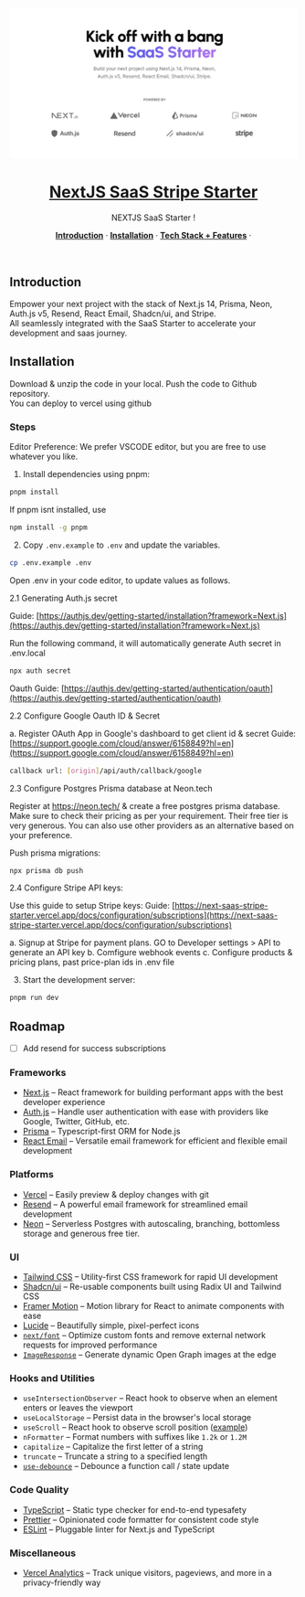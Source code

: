 <a href="https://next-saas-stripe-starter.vercel.app">
  <img alt="SaaS Starter" src="public/_static/og.jpg">
  <h1 align="center">NextJS SaaS Stripe Starter</h1>
</a>

<p align="center">
  NEXTJS SaaS Starter !
</p>

<p align="center">
  <a href="#introduction"><strong>Introduction</strong></a> ·
  <a href="#installation"><strong>Installation</strong></a> ·
  <a href="#tech-stack--features"><strong>Tech Stack + Features</strong></a> ·
</p>
<br/>

## Introduction

Empower your next project with the stack of Next.js 14, Prisma, Neon, Auth.js v5, Resend, React Email, Shadcn/ui, and Stripe.
<br/>
All seamlessly integrated with the SaaS Starter to accelerate your development and saas journey.

## Installation

Download & unzip the code in your local.
Push the code to Github repository.  
You can deploy to vercel using github

### Steps

Editor Preference: We prefer VSCODE editor, but you are free to use whatever you like. 

1. Install dependencies using pnpm:


```sh
pnpm install
```

If pnpm isnt installed, use
```sh
npm install -g pnpm
```

2. Copy `.env.example` to `.env` and update the variables.

```sh
cp .env.example .env
```

Open .env in your code editor, to update values as follows.

2.1  Generating Auth.js secret

Guide: [https://authjs.dev/getting-started/installation?framework=Next.js](https://authjs.dev/getting-started/installation?framework=Next.js)

Run the following command, it will automatically generate Auth secret in .env.local

```sh
npx auth secret
```

Oauth Guide: [https://authjs.dev/getting-started/authentication/oauth](https://authjs.dev/getting-started/authentication/oauth)


2.2 Configure Google Oauth ID & Secret

a. Register OAuth App in Google's dashboard to get client id & secret
Guide: [https://support.google.com/cloud/answer/6158849?hl=en](https://support.google.com/cloud/answer/6158849?hl=en)

```sh
callback url: [origin]/api/auth/callback/google
```

2.3 Configure Postgres Prisma database at Neon.tech

Register at https://neon.tech/ & create a free postgres prisma database. 
Make sure to check their pricing as per your requirement. Their free tier is very generous. 
You can also use other providers as an alternative based on your preference.

Push prisma migrations: 

```sh
npx prisma db push
```


2.4 Configure Stripe API keys: 

Use this guide to setup Stripe keys: 
Guide: [https://next-saas-stripe-starter.vercel.app/docs/configuration/subscriptions](https://next-saas-stripe-starter.vercel.app/docs/configuration/subscriptions)


a. Signup at Stripe for payment plans. GO to Developer settings > API
to generate an API key 
b. Comfigure webhook events 
c. Configure products & pricing plans, past price-plan ids in .env file 

3. Start the development server:

```sh
pnpm run dev 
```

## Roadmap 
- [ ] Add resend for success subscriptions 

### Frameworks 

- [Next.js](https://nextjs.org/) – React framework for building performant apps with the best developer experience
- [Auth.js](https://authjs.dev/) – Handle user authentication with ease with providers like Google, Twitter, GitHub, etc.
- [Prisma](https://www.prisma.io/) – Typescript-first ORM for Node.js
- [React Email](https://react.email/) – Versatile email framework for efficient and flexible email development

### Platforms

- [Vercel](https://vercel.com/) – Easily preview & deploy changes with git
- [Resend](https://resend.com/) – A powerful email framework for streamlined email development
- [Neon](https://neon.tech/) – Serverless Postgres with autoscaling, branching, bottomless storage and generous free tier.

### UI

- [Tailwind CSS](https://tailwindcss.com/) – Utility-first CSS framework for rapid UI development
- [Shadcn/ui](https://ui.shadcn.com/) – Re-usable components built using Radix UI and Tailwind CSS
- [Framer Motion](https://framer.com/motion) – Motion library for React to animate components with ease
- [Lucide](https://lucide.dev/) – Beautifully simple, pixel-perfect icons
- [`next/font`](https://nextjs.org/docs/basic-features/font-optimization) – Optimize custom fonts and remove external network requests for improved performance
- [`ImageResponse`](https://nextjs.org/docs/app/api-reference/functions/image-response) – Generate dynamic Open Graph images at the edge

### Hooks and Utilities

- `useIntersectionObserver` – React hook to observe when an element enters or leaves the viewport
- `useLocalStorage` – Persist data in the browser's local storage
- `useScroll` – React hook to observe scroll position ([example](https://github.com/dhirajbajaj/precedent/blob/main/components/layout/navbar.tsx#L12))
- `nFormatter` – Format numbers with suffixes like `1.2k` or `1.2M`
- `capitalize` – Capitalize the first letter of a string
- `truncate` – Truncate a string to a specified length
- [`use-debounce`](https://www.npmjs.com/package/use-debounce) – Debounce a function call / state update

### Code Quality

- [TypeScript](https://www.typescriptlang.org/) – Static type checker for end-to-end typesafety
- [Prettier](https://prettier.io/) – Opinionated code formatter for consistent code style
- [ESLint](https://eslint.org/) – Pluggable linter for Next.js and TypeScript

### Miscellaneous

- [Vercel Analytics](https://vercel.com/analytics) – Track unique visitors, pageviews, and more in a privacy-friendly way